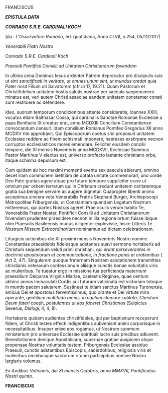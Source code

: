 FRANCISCUS

***EPISTULA DATA***

***CONRADO S.R.E. CARDINALI KOCH***

(da : *L'Osservatore Romano*, ed. quotidiana, Anno CLVII, n.254, 05/11/2017)

*Venerabili Fratri Nostro*

*Conrado S.R.E. Cardinali Koch*

*Praesidi Pontificii Consilii ad Unitatem Christianorum fovendam*

In ultima cena Dominus Iesus ardenter Patrem deprecatur pro discipulis suis ut sint *sanctificati in veritate*, *ut omnes unum sint*, *ut mundus credat* quia Pater misit Filium uti Salvatorem (cfr *Io* 17, 19.21). Quam Pastorum et Christifidelium unitatem hostis salutis nostrae per saecula saepenumero minatus est, veri autem Christi asseclae eandem unitatem constanter conati sunt restituere ac defendere.

Ideo, suorum temporum condicionibus attente consideratis, Ioannes XXIII, vocatus etiam Balthasar Cossa, qui cardinalis Sanctae Romanae Ecclesiae a papa Bonifacio IX creatus erat, anno MCDXIII Concilium Constantiense convocandum censuit. Idem consilium Romanus Pontifex Gregorius XII anno MCDXV rite approbavit. Qui Episcoporum coetus sibi proposuit unitatem Ecclesiae reddere ac finem schismati imponere, haereses exstirpare necnon corruptos ecclesiasticos mores emendare. Feliciter eiusdem concilii tempore, die XI mensis Novembris anno MCDXVII, Ecclesiae Summus Pastor Martinus V electus est, universo profecto laetante christiano orbe, itaque schisma depulsum est.

Cum quidem ab hoc maximi momenti eventu sex saecula abierunt, omnino decet illam communem laetitiam de optata unitate commemorari, uno corde Deo Patri gratias agere atque pro futuro tempore suppliciter orare ut omnium per orbem terrarum qui in Christum credunt unitatem caritatemque gratia sua benigne servare ac augere dignetur. Quapropter libenti animo accepimus sincera vota Venerabilis Fratris Stephani Burger, Archiepiscopi Metropolitae Friburgensis, ut Constantiam quendam Legatum Nostrum mitteremus, qui partes Nostras ageret. Prae oculis verum habito Te, Venerabilis Frater Noster, Pontificii Consilii ad Unitatem Christianorum fovendam prudenter praesidere necnon in illa regione ortum fuisse ibique olim Praesulis Basileensis munus diligenter explevisse, hisce Litteris Te *Nostrum Missum Extraordinarium* nominamus ad dictam celebrationem.

Liturgicis actionibus die XI proximi mensis Novembris Nostro nomine Constantiae praesidebis fidelesque adstantes suavi sermone hortaberis ad Christum sequendum veluti primi christiani, qui *erant perseverantes in doctrina apostolorum et communicatione, in fractione panis et orationibus* ( *Act* 2, 47). Singularem quoque fraternam Nostram salutationem transmittes christianis ceterarum confessionum aliisque cunctis bonae voluntatis viris ac mulieribus. Te tueatur ergo in missione tua perficienda maternum praesidium Deiparae Virginis Mariae, caelestis Reginae, quae centum abhinc annos Immaculati Cordis sui futuram vaticinata est victoriam totoque in mundo pacem salutarem. Sustineat te etiam sanctus Martinus Turonensis, amicus Dei et apostolus ferventissimus, quo orante et Dei virtute mira operante, gentilium *multitudo omnis, in caelum clamore sublato, Christum Deum fateri* coepit, *postulantes ut eos faceret Christianos* (Sulpicius Severus, *Dialogi*, II, 4, 8).

Hortaberis quidem audientes christifideles, qui per baptismum receperunt fidem, ut Christi testes effecti indigentibus subveniant animi corporisque in necessitatibus. Insuper enixe eos rogamus, ut Nostrum summum ministerium pro universae Ecclesiae spirituali lucro suis precibus adiuvent. Benedictionem denique Apostolicam, supernae gratiae auspicem atque propensae Nostrae voluntatis testem, Friburgensis Ecclesiae assiduo Praesuli, cunctis adstantibus Episcopis, sacerdotibus, religiosis viris et mulieribus omnibusque sacrorum rituum participibus nomine Nostro largiaris volumus.

*Ex Aedibus Vaticanis, die XI mensis Octobris, anno MMXVII, Pontificatus Nostri quinto.*

**FRANCISCUS**